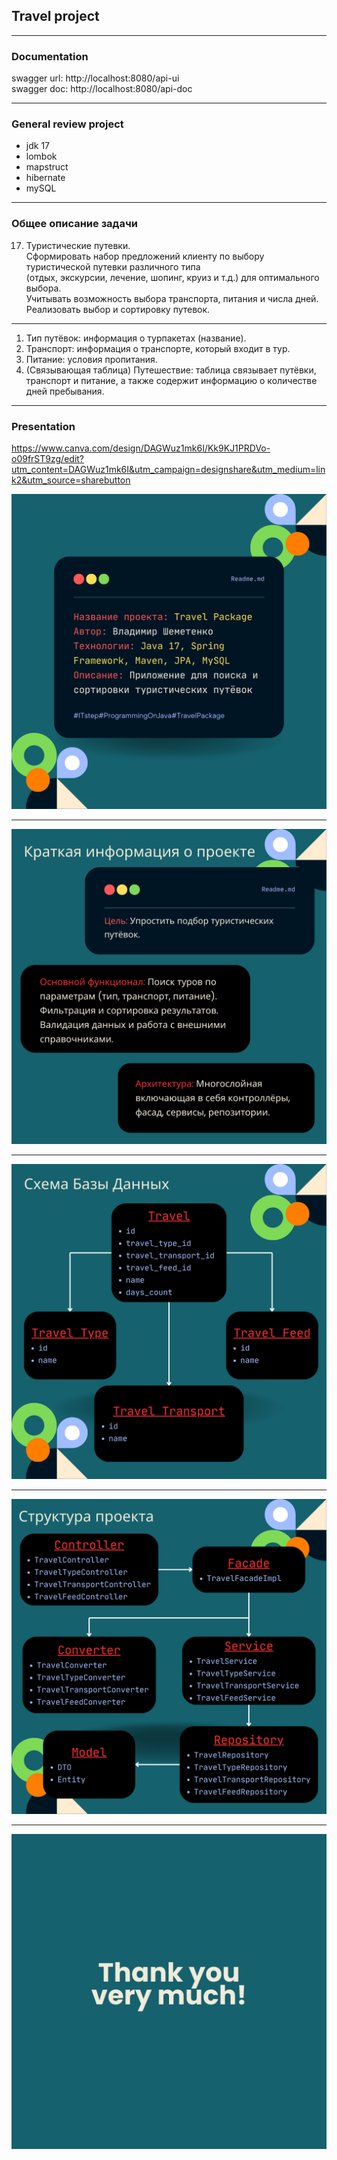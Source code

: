 ## Travel project

---

### Documentation
swagger url: http://localhost:8080/api-ui  
swagger doc: http://localhost:8080/api-doc

---

### General review project

- jdk 17
- lombok
- mapstruct
- hibernate
- mySQL

---

### Общее описание задачи

17. Туристические путевки.  
Сформировать набор предложений клиенту по выбору туристической путевки различного типа  
(отдых, экскурсии, лечение, шопинг, круиз и т.д.) для оптимального выбора.  
Учитывать возможность выбора транспорта, питания и числа дней. Реализовать выбор и сортировку путевок.  

---

1. Тип путёвок: информация о турпакетах (название).
2. Транспорт: информация о транспорте, который входит в тур.
3. Питание: условия пропитания.
4. (Связывающая таблица) Путешествие: таблица связывает путёвки, транспорт и питание, а также содержит информацию о количестве дней пребывания.

---
### Presentation
https://www.canva.com/design/DAGWuz1mk6I/Kk9KJ1PRDVo-o09frST9zg/edit?utm_content=DAGWuz1mk6I&utm_campaign=designshare&utm_medium=link2&utm_source=sharebutton

![1.png](https://github.com/Shemetosu/travel-package/raw/main/image/1.png)  

---

![2.png](https://github.com/Shemetosu/travel-package/raw/main/image/2.png)  

---

![3.png](https://github.com/Shemetosu/travel-package/raw/main/image/3.png)  

---

![4.png](https://github.com/Shemetosu/travel-package/raw/main/image/4.png)  

---

![5.png](https://github.com/Shemetosu/travel-package/raw/main/image/5.png)  
